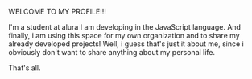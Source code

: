 WELCOME TO MY PROFILE!!! 

I'm a student at alura
I am developing in the JavaScript language.
And finally, i am using this space for my own organization and to share my already developed projects!
Well, i guess that's just it about me, since i obviously don't want to share anything about my personal life.

That's all.
